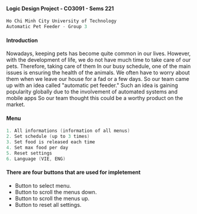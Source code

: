 #### Logic Design Project - CO3091 - Sems 221
```cpp
Ho Chi Minh City University of Technology
Automatic Pet Feeder - Group 3
```
#### Introduction

Nowadays, keeping pets has become quite common in our lives. However, with the development
of life, we do not have much time to take care of our pets. Therefore, taking care of them
In our busy schedule, one of the main issues is ensuring the health of the animals. We often
have to worry about them when we leave our house for a fad or a few days. So our team came up
with an idea called "automatic pet feeder." Such an idea is gaining popularity globally due to
the involvement of automated systems and mobile apps So our team thought this could be a worthy
product on the market.

#### Menu
```cpp
1. All informations (information of all menus)
2. Set schedule (up to 3 times)
3. Set food is released each time
4. Set max food per day
5. Reset settings
6. Language (VIE, ENG)
```
#### There are four buttons that are used for impletement
* Button to select menu.
* Button to scroll the menus down.
* Button to scroll the menus up.
* Button to reset all settings.
